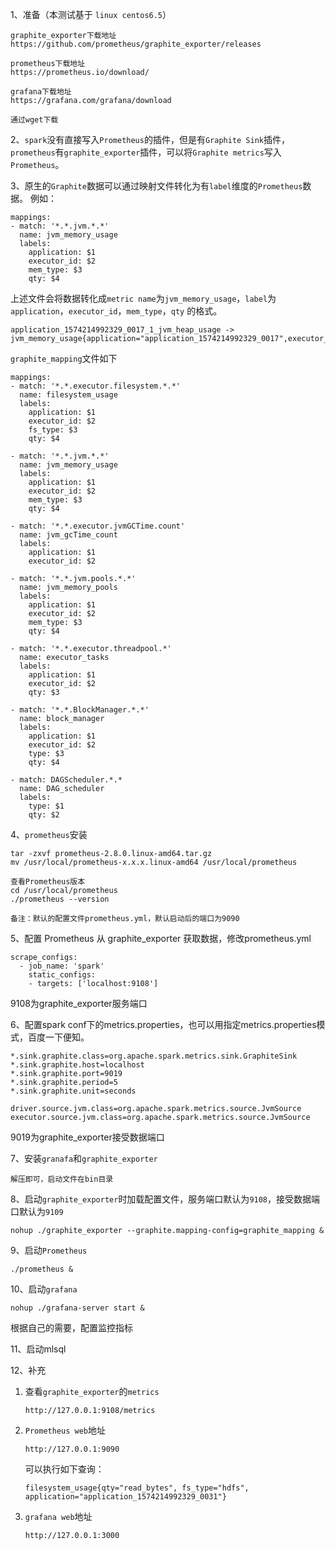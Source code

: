 1、准备（本测试基于 `linux centos6.5`）

```
graphite_exporter下载地址
https://github.com/prometheus/graphite_exporter/releases

prometheus下载地址
https://prometheus.io/download/

grafana下载地址
https://grafana.com/grafana/download

通过wget下载
```

2、`spark`没有直接写入`Prometheus`的插件，但是有`Graphite Sink`插件，`prometheus`有`graphite_exporter`插件，可以将`Graphite metrics`写入`Prometheus`。


3、原生的`Graphite`数据可以通过映射文件转化为有`label`维度的`Prometheus`数据。
例如：

```
mappings:
- match: '*.*.jvm.*.*'
  name: jvm_memory_usage
  labels:
    application: $1
    executor_id: $2
    mem_type: $3
    qty: $4
```

上述文件会将数据转化成`metric name`为`jvm_memory_usage`，`label`为`application`，`executor_id`，`mem_type`，`qty` 的格式。

```
application_1574214992329_0017_1_jvm_heap_usage -> jvm_memory_usage{application="application_1574214992329_0017",executor_id="driver",mem_type="heap",qty="usage"}
```

`graphite_mapping`文件如下

```
mappings:
- match: '*.*.executor.filesystem.*.*'
  name: filesystem_usage
  labels:
    application: $1
    executor_id: $2
    fs_type: $3
    qty: $4

- match: '*.*.jvm.*.*'
  name: jvm_memory_usage
  labels:
    application: $1
    executor_id: $2
    mem_type: $3
    qty: $4

- match: '*.*.executor.jvmGCTime.count'
  name: jvm_gcTime_count
  labels:
    application: $1
    executor_id: $2

- match: '*.*.jvm.pools.*.*'
  name: jvm_memory_pools
  labels:
    application: $1
    executor_id: $2
    mem_type: $3
    qty: $4

- match: '*.*.executor.threadpool.*'
  name: executor_tasks
  labels:
    application: $1
    executor_id: $2
    qty: $3

- match: '*.*.BlockManager.*.*'
  name: block_manager
  labels:
    application: $1
    executor_id: $2
    type: $3
    qty: $4

- match: DAGScheduler.*.*
  name: DAG_scheduler
  labels:
    type: $1
    qty: $2
```

4、`prometheus`安装

```
tar -zxvf prometheus-2.8.0.linux-amd64.tar.gz
mv /usr/local/prometheus-x.x.x.linux-amd64 /usr/local/prometheus
	
查看Prometheus版本
cd /usr/local/prometheus
./prometheus --version
	
备注：默认的配置文件prometheus.yml，默认启动后的端口为9090
```

5、配置 Prometheus 从 graphite_exporter 获取数据，修改prometheus.yml

```
scrape_configs:
  - job_name: 'spark'
    static_configs:
    - targets: ['localhost:9108']
```
9108为graphite_exporter服务端口

6、配置spark conf下的metrics.properties，也可以用指定metrics.properties模式，百度一下便知。
	
```
*.sink.graphite.class=org.apache.spark.metrics.sink.GraphiteSink
*.sink.graphite.host=localhost
*.sink.graphite.port=9019
*.sink.graphite.period=5
*.sink.graphite.unit=seconds
	
driver.source.jvm.class=org.apache.spark.metrics.source.JvmSource
executor.source.jvm.class=org.apache.spark.metrics.source.JvmSource
```
	
9019为graphite_exporter接受数据端口


7、安装`granafa`和`graphite_exporter`

```
解压即可，启动文件在bin目录
```


8、启动`graphite_exporter`时加载配置文件，服务端口默认为`9108`，接受数据端口默认为`9109`

```
nohup ./graphite_exporter --graphite.mapping-config=graphite_mapping &
```

9、启动`Prometheus`

`./prometheus &`

10、启动`grafana`

`nohup ./grafana-server start &`
	
根据自己的需要，配置监控指标

11、启动mlsql


12、补充
	
1. 查看`graphite_exporter`的`metrics`
	
	`http://127.0.0.1:9108/metrics`
	
2. `Prometheus web`地址
	
	`http://127.0.0.1:9090`
	
	可以执行如下查询：
	
	`filesystem_usage{qty="read_bytes", fs_type="hdfs",  application="application_1574214992329_0031"}`
	
3. `grafana web`地址
	
	`http://127.0.0.1:3000`









